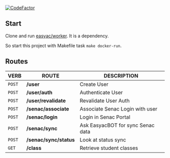 [![CodeFactor](https://www.codefactor.io/repository/github/easyac/api/badge)](https://www.codefactor.io/repository/github/easyac/api)

## Start

Clone and run [easyac/worker](https://github.com/easyac/workers). It is a dependency.

So start this project with Makefile task `make docker-run`.

## Routes

|VERB|ROUTE|DESCRIPTION|
|---|---|---|
|`POST`|**/user**| Create User |
|`POST`|**/user/auth**| Authenticate User |
|`POST`|**/user/revalidate**| Revalidate User Auth |
|`POST`|**/senac/associate**| Associate Senac Login with user |
|`POST`|**/senac/login**| Login in Senac Portal |
|`POST`|**/senac/sync**| Ask EasyacBOT for sync Senac data |
|`POST`|**/senac/sync/status**| Look at status sync |
|`GET`|**/class**| Retrieve student classes |
